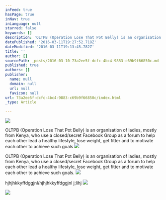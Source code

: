 ```yaml
---
inFeed: true
hasPage: true
inNav: true
inLanguage: null
starred: false
keywords: []
description: 'OLTPB (Operation Lose That Pot Belly) is an organisation of ladies, mostly from Kenya, who use a closed/secret Facebook Group as a forum to help each other lead a healthy lifestyle, lose weight, get fitter and to motivate each other to achieve such goals.'
datePublished: '2016-03-11T19:27:52.718Z'
dateModified: '2016-03-11T19:13:45.782Z'
title: ''
author: []
sourcePath: _posts/2016-03-10-73a2ee5f-dcfc-4bc4-9883-c69b9f66850c.md
published: true
authors: []
publisher:
  name: null
  domain: null
  url: null
  favicon: null
url: 73a2ee5f-dcfc-4bc4-9883-c69b9f66850c/index.html
_type: Article

---
```

![](https://the-grid-user-content.s3-us-west-2.amazonaws.com/959e07c7-ff58-4b74-a2f8-3b1880f34d6e.png)

OLTPB (Operation Lose That Pot Belly) is an organisation of ladies, mostly from Kenya, who use a closed/secret Facebook Group as a forum to help each other lead a healthy lifestyle, lose weight, get fitter and to motivate each other to achieve such goals
![](https://the-grid-user-content.s3-us-west-2.amazonaws.com/ac915cac-b134-4520-bdf4-ee5212f5803e.jpg)

OLTPB (Operation Lose That Pot Belly) is an organisation of ladies, mostly from Kenya, who use a closed/secret Facebook Group as a forum to help each other lead a healthy lifestyle, lose weight, get fitter and to motivate each other to achieve such goals.
![](https://the-grid-user-content.s3-us-west-2.amazonaws.com/656c540b-ffcf-458a-a33b-26bb81c7a58f.png)

hjhjhkkyffdggjnl/hjhjhkkyffdggjnl j;lihj
![](https://the-grid-user-content.s3-us-west-2.amazonaws.com/084f3162-3eb7-433a-9cec-60819f04ac35.jpg)

  
![](https://the-grid-user-content.s3-us-west-2.amazonaws.com/8d6a0e55-9a3e-4749-98a1-a341361e7598.jpg)